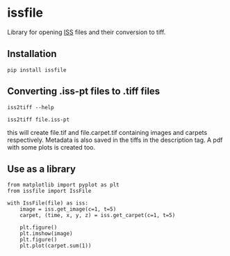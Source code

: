 # issfile
Library for opening [ISS](https://iss.com) files and their conversion to tiff.

## Installation

    pip install issfile

## Converting .iss-pt files to .tiff files

    iss2tiff --help

    iss2tiff file.iss-pt

this will create file.tif and file.carpet.tif containing images and carpets respectively.
Metadata is also saved in the tiffs in the description tag. A pdf with some plots is created too.

## Use as a library

    from matplotlib import pyplot as plt
    from issfile import IssFile

    with IssFile(file) as iss:
        image = iss.get_image(c=1, t=5)
        carpet, (time, x, y, z) = iss.get_carpet(c=1, t=5)
    
        plt.figure()
        plt.imshow(image)
        plt.figure()
        plt.plot(carpet.sum(1))
